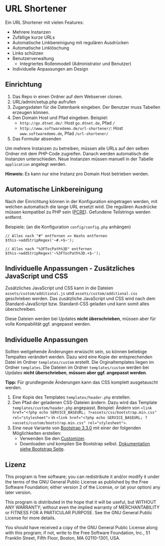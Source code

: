 URL Shortener
=============

Ein URL Shortener mit vielen Features:

- Mehrere Instanzen
- Zufällige kurze URLs
- Automatische Linkbereinigung mit regulären Ausdrücken
- Automatische Linklöschung
- Links schützen
- Benutzerverwaltung
	- Integriertes Rollenmodell (Administrator und Benutzer)
- Individuelle Anpassungen am Design

Einrichtung
-----------

1. Das Repo in einen Ordner auf dem Webserver clonen.
2. URL/admin/setup.php aufrufen
3. Zugangsdaten für die Datenbank eingeben. Der Benutzer muss Tabellen erzeugen können.
4. Den Domain Host und Pfad eingeben. Beispiel:
	- `http://go.dtnet.de/`: Host `go.dtnet.de`, Pfad `/`
	- `http://www.softwaredemo.de/url-shortener/`: Host `www.softwaredemo.de`, Pfad `/url-shortener/`
5. Das Formular absenden

Um mehrere Instanzen zu betreiben, müssen alle URLs auf den selben Ordner mit dem PHP-Code zugreifen. Danach werden automatisch die Instanzen unterschieden. Neue Instanzen müssen manuell in der Tabelle `application` angelegt werden. 

**Hinweis:** Es kann nur eine Instanz pro Domain Host betrieben werden.

Automatische Linkbereinigung
----------------------------

Nach der Einrichtung können in der Konfiguration eingetragen werden, mit welchen automatisch die lange URL ersetzt wird. Die regulären Ausdrücke müssen kompatibel zu PHP sein ([PCRE](http://php.net/manual/de/book.pcre.php)). Gefundene Teilstrings werden entfernt.

Beispiele: (an die Konfiguration `config/config.php` anhängen)

    // Alles nach "#" entfernen => Hashs entfernen
    $this->addStripRegex('~#.+$~');
    
    // Alles nach "%3FTocPath%3D" entfernen
    $this->addStripRegex('~%3FTocPath%3D.+$~');

Individuelle Anpassungen - Zusätzliches JavaScript und CSS
----------------------------------------------------------

Zusätzliches JavaScript und CSS kann in die Dateien `assets/custom/additional.js` und `assets/custom/additional.css` geschrieben werden. Das zusätzliche JavaScript und CSS wird nach dem Standard-JavaScript bzw. Standard-CSS geladen und kann somit alles überschreiben.

Diese Dateien werden bei Updates **nicht überschrieben**, müssen aber für volle Kompabilität ggf. angepasst werden.

Individuelle Anpassungen
------------------------

Sollten weitgehende Änderungen erwüscht sein, so können beliebige Tempaltes verändert werden. Dazu wird eine Kopie der entsprechenden Datei im Ordner `templates/custom` erstellt. Die Orginaltemplates liegen im Ordner `templates`. Die Dateien im Ordner `templates/custom` werden bei Updates **nicht überschrieben**, **müssen aber ggf. angepasst werden**.

**Tipp:** Für grundlegende Änderungen kann das CSS komplett ausgetauscht werden.

1. Eine Kopie des Templates `templates/header.php` erstellen.
2. Den Pfad der geladenen CSS-Dateien ändern. Dazu wird das Template `templates/custom/header.php` angepasst. Beispiel: Ändern von `<link href="<?php echo SERVICE_BASEURL; ?>assets/css/bootstrap.min.css" rel="stylesheet">` in `<link href="<?php echo SERVICE_BASEURL; ?>assets/custom/bootstrap.min.css" rel="stylesheet">`.
3. Eine neue Variante von [Bootstrap 3.3.0](http://getbootstrap.com/) mit einer der folgenden Möglichkeiten erstellen:
	- Verwenden Sie den [Customizer](http://getbootstrap.com/customize/).
	- Downloaden und kompilen Sie Bootstrap selbst. [Dokumentation siehe Bootstrap Seite](http://getbootstrap.com/getting-started/#grunt).

Lizenz
------

This program is free software; you can redistribute it and/or
modify it under the terms of the GNU General Public License
as published by the Free Software Foundation; either version 2
of the License, or (at your option) any later version.

This program is distributed in the hope that it will be useful,
but WITHOUT ANY WARRANTY; without even the implied warranty of
MERCHANTABILITY or FITNESS FOR A PARTICULAR PURPOSE.  See the
GNU General Public License for more details.

You should have received a copy of the GNU General Public License
along with this program; if not, write to the Free Software
Foundation, Inc., 51 Franklin Street, Fifth Floor, Boston, MA  02110-1301, USA.